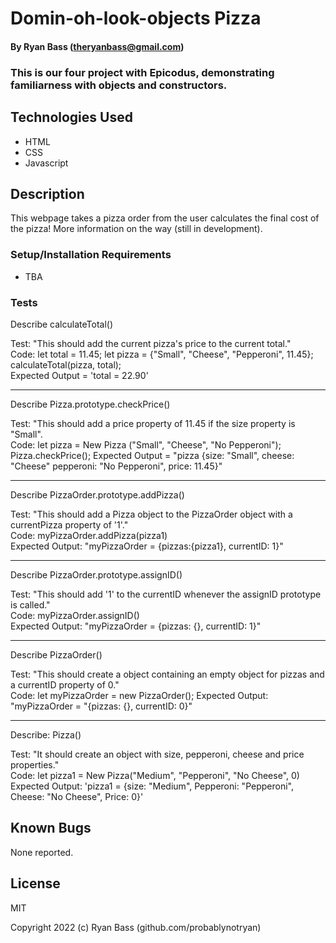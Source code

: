 
# Domin-oh-look-objects Pizza

#### By Ryan Bass (theryanbass@gmail.com)

### This is our four project with Epicodus, demonstrating familiarness with objects and constructors.

## Technologies Used

* HTML
* CSS
* Javascript  
  
## Description
This webpage takes a pizza order from the user calculates the final cost of the pizza! More information on the way (still in development).


### Setup/Installation Requirements
* TBA

 ### Tests  

Describe calculateTotal()  

Test: "This should add the current pizza's price to the current total."  
Code: let total = 11.45;
      let pizza = {"Small", "Cheese", "Pepperoni", 11.45};
      calculateTotal(pizza, total);  
Expected Output = 'total = 22.90'

----

Describe Pizza.prototype.checkPrice()

Test: "This should add a price property of 11.45 if the size property is "Small".  
Code: let pizza = New Pizza ("Small", "Cheese", "No Pepperoni");
Pizza.checkPrice();
Expected Output = "pizza {size: "Small", cheese: "Cheese" pepperoni: "No Pepperoni", price: 11.45}"


---

Describe PizzaOrder.prototype.addPizza()

Test: "This should add a Pizza object to the PizzaOrder object with a currentPizza property of '1'."  
Code: myPizzaOrder.addPizza(pizza1)  
Expected Output: "myPizzaOrder = {pizzas:{pizza1}, currentID: 1}"

---

Describe PizzaOrder.prototype.assignID()  

Test: "This should add '1' to the currentID whenever the assignID prototype is called."  
Code: myPizzaOrder.assignID()  
Expected Output: "myPizzaOrder = {pizzas: {}, currentID: 1}"

---

Describe PizzaOrder()  

Test: "This should create a object containing an empty object for pizzas and a currentID property of 0."  
Code: let myPizzaOrder = new PizzaOrder();
Expected Output: "myPizzaOrder = "{pizzas: {}, currentID: 0}"

 ---

 Describe: Pizza()  

Test: "It should create an object with size, pepperoni, cheese and price properties."  
Code: let pizza1 = New Pizza("Medium", "Pepperoni", "No Cheese", 0)  
Expected Output: 'pizza1 = {size: "Medium", Pepperoni: "Pepperoni", Cheese: "No Cheese", Price: 0}'
 

## Known Bugs

None reported.
  

## License

MIT

  

Copyright 2022 (c) Ryan Bass (github.com/probablynotryan)